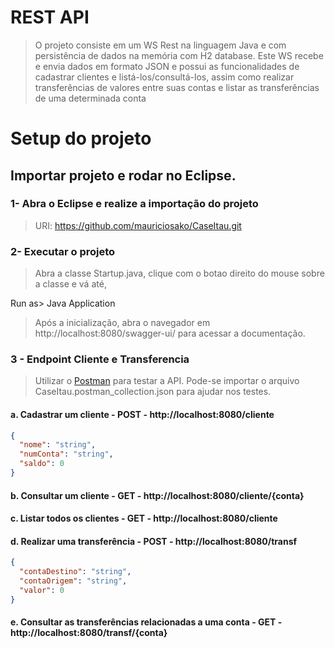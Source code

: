 # REST API
>O projeto consiste em um WS Rest na linguagem Java e com persistência de dados na memória com H2 database. Este WS recebe e envia dados em formato JSON e possui as funcionalidades de cadastrar clientes e listá-los/consultá-los, assim como realizar transferências de valores entre suas contas e listar as transferências de uma determinada conta</p>

# Setup do projeto

## Importar projeto e rodar no Eclipse.
### 1- Abra o Eclipse e realize a importação do projeto
  
>URI: https://github.com/mauriciosako/CaseItau.git


### 2- Executar o projeto
>Abra a classe Startup.java, clique com o botao direito do mouse sobre a classe e vá até,

Run as> Java Application

>Após a inicialização, abra o navegador em http://localhost:8080/swagger-ui/ para acessar a documentação.

### 3 - Endpoint Cliente e Transferencia
>Utilizar o [Postman](https://www.getpostman.com "postman") para testar a API. Pode-se importar o arquivo CaseItau.postman_collection.json para ajudar nos testes.


#### a. Cadastrar um cliente - POST - http://localhost:8080/cliente
```json
{
  "nome": "string",
  "numConta": "string",
  "saldo": 0
}
```

#### b. Consultar um cliente - GET - http://localhost:8080/cliente/{conta}

#### c. Listar todos os clientes - GET - http://localhost:8080/cliente


#### d. Realizar uma transferência - POST - http://localhost:8080/transf
```json
{
  "contaDestino": "string",
  "contaOrigem": "string",
  "valor": 0
}
```

#### e. Consultar as transferências relacionadas a uma conta - GET - http://localhost:8080/transf/{conta}



